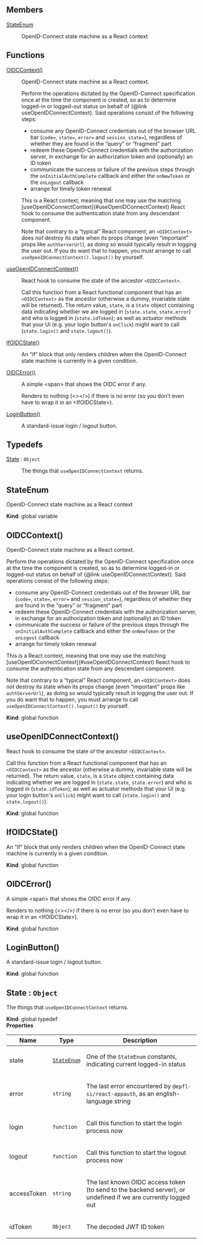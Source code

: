 ## Members

<dl>
<dt><a href="#StateEnum">StateEnum</a></dt>
<dd><p>OpenID-Connect state machine as a React context</p></dd>
</dl>

## Functions

<dl>
<dt><a href="#OIDCContext">OIDCContext()</a></dt>
<dd><p>OpenID-Connect state machine as a React context.</p>
<p>Perform the operations dictated by the OpenID-Connect specification
once at the time the component is created, so as to determine
logged-in or logged-out status on behalf of {@link
useOpenIDConnectContext}. Said operations consist of the following
steps:</p>
<ul>
<li>consume any OpenID-Connect credentials out
of the browser URL bar (<code>code=</code>, <code>state=</code>, <code>error=</code> and
<code>session_state=</code>), regardless of whether they are found in the
“query” or “fragment” part</li>
<li>redeem these OpenID-Connect credentials with the authorization
server, in exchange for an authorization token and (optionally) an
ID token</li>
<li>communicate the success or failure of the previous steps through
the <code>onInitialAuthComplete</code> callback and either the <code>onNewToken</code>
or the <code>onLogout</code> callback</li>
<li>arrange for timely token renewal</li>
</ul>
<p>This is a React context, meaning that one may use the matching
[useOpenIDConnectContext](#useOpenIDConnectContext) React hook to consume the
authentication state from any descendant component.</p>
<p>Note that contrary to a “typical” React component, an
<code>&lt;OIDCContext&gt;</code> does <em>not</em> destroy its state when its props change
(even “important” props like <code>authServerUrl</code>), as doing so would
typically result in logging the user out. If you do want that to
happen, you must arrange to call
<code>useOpenIDConnectContext().logout()</code> by yourself.</p></dd>
<dt><a href="#useOpenIDConnectContext">useOpenIDConnectContext()</a></dt>
<dd><p>React hook to consume the state of the ancestor <code>&lt;OIDCContext&gt;</code>.</p>
<p>Call this function from a React functional component that has an
<code>&lt;OIDCContext&gt;</code> as the ancestor (otherwise a dummy, invariable
state will be returned). The return value, <code>state</code>, is a <code>State</code>
object containing data indicating whether we are logged in
(<code>state.state</code>, <code>state.error</code>) and who is logged in
(<code>state.idToken</code>); as well as actuator methods that your UI (e.g.
your login button's <code>onClick</code>) might want to call (<code>state.login()</code>
and <code>state.logout()</code>).</p></dd>
<dt><a href="#IfOIDCState">IfOIDCState()</a></dt>
<dd><p>An “if” block that only renders children when the OpenID-Connect
state machine is currently in a given condition.</p></dd>
<dt><a href="#OIDCError">OIDCError()</a></dt>
<dd><p>A simple &lt;span&gt; that shows the OIDC error if any.</p>
<p>Renders to nothing (&lt;&gt;&lt;/&gt;) if there is no error (so you don't even have to
wrap it in an &lt;IfOIDCState&gt;).</p></dd>
<dt><a href="#LoginButton">LoginButton()</a></dt>
<dd><p>A standard-issue login / logout button.</p></dd>
</dl>

## Typedefs

<dl>
<dt><a href="#State">State</a> : <code>Object</code></dt>
<dd><p>The things that <code>useOpenIDConnectContext</code> returns.</p></dd>
</dl>

<a name="StateEnum"></a>

## StateEnum
<p>OpenID-Connect state machine as a React context</p>

**Kind**: global variable  
<a name="OIDCContext"></a>

## OIDCContext()
<p>OpenID-Connect state machine as a React context.</p>
<p>Perform the operations dictated by the OpenID-Connect specification
once at the time the component is created, so as to determine
logged-in or logged-out status on behalf of {@link
useOpenIDConnectContext}. Said operations consist of the following
steps:</p>
<ul>
<li>consume any OpenID-Connect credentials out
of the browser URL bar (<code>code=</code>, <code>state=</code>, <code>error=</code> and
<code>session_state=</code>), regardless of whether they are found in the
“query” or “fragment” part</li>
<li>redeem these OpenID-Connect credentials with the authorization
server, in exchange for an authorization token and (optionally) an
ID token</li>
<li>communicate the success or failure of the previous steps through
the <code>onInitialAuthComplete</code> callback and either the <code>onNewToken</code>
or the <code>onLogout</code> callback</li>
<li>arrange for timely token renewal</li>
</ul>
<p>This is a React context, meaning that one may use the matching
[useOpenIDConnectContext](#useOpenIDConnectContext) React hook to consume the
authentication state from any descendant component.</p>
<p>Note that contrary to a “typical” React component, an
<code>&lt;OIDCContext&gt;</code> does <em>not</em> destroy its state when its props change
(even “important” props like <code>authServerUrl</code>), as doing so would
typically result in logging the user out. If you do want that to
happen, you must arrange to call
<code>useOpenIDConnectContext().logout()</code> by yourself.</p>

**Kind**: global function  
<a name="useOpenIDConnectContext"></a>

## useOpenIDConnectContext()
<p>React hook to consume the state of the ancestor <code>&lt;OIDCContext&gt;</code>.</p>
<p>Call this function from a React functional component that has an
<code>&lt;OIDCContext&gt;</code> as the ancestor (otherwise a dummy, invariable
state will be returned). The return value, <code>state</code>, is a <code>State</code>
object containing data indicating whether we are logged in
(<code>state.state</code>, <code>state.error</code>) and who is logged in
(<code>state.idToken</code>); as well as actuator methods that your UI (e.g.
your login button's <code>onClick</code>) might want to call (<code>state.login()</code>
and <code>state.logout()</code>).</p>

**Kind**: global function  
<a name="IfOIDCState"></a>

## IfOIDCState()
<p>An “if” block that only renders children when the OpenID-Connect
state machine is currently in a given condition.</p>

**Kind**: global function  
<a name="OIDCError"></a>

## OIDCError()
<p>A simple &lt;span&gt; that shows the OIDC error if any.</p>
<p>Renders to nothing (&lt;&gt;&lt;/&gt;) if there is no error (so you don't even have to
wrap it in an &lt;IfOIDCState&gt;).</p>

**Kind**: global function  
<a name="LoginButton"></a>

## LoginButton()
<p>A standard-issue login / logout button.</p>

**Kind**: global function  
<a name="State"></a>

## State : <code>Object</code>
<p>The things that <code>useOpenIDConnectContext</code> returns.</p>

**Kind**: global typedef  
**Properties**

| Name | Type | Description |
| --- | --- | --- |
| state | [<code>StateEnum</code>](#StateEnum) | <p>One of the <code>StateEnum</code> constants, indicating current logged-in status</p> |
| error | <code>string</code> | <p>The last error encountered by <code>@epfl-si/react-appauth</code>, as an english-language string</p> |
| login | <code>function</code> | <p>Call this function to start the login process now</p> |
| logout | <code>function</code> | <p>Call this function to start the logout process now</p> |
| accessToken | <code>string</code> | <p>The last known OIDC access token (to send to the backend server), or undefined if we are currently logged out</p> |
| idToken | <code>Object</code> | <p>The decoded JWT ID token</p> |

